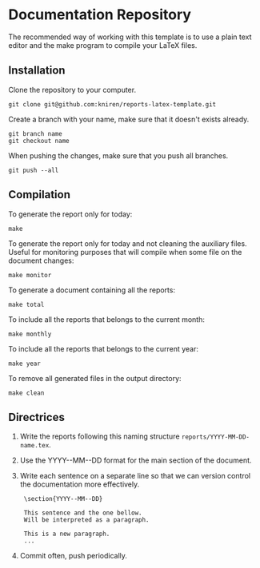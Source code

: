 Documentation Repository
========================

The recommended way of working with this template is to use a plain
text editor and the make program to compile your LaTeX files.


Installation
------------

Clone the repository to your computer.

    git clone git@github.com:kniren/reports-latex-template.git

Create a branch with your name, make sure that it doesn't exists
already.

    git branch name
    git checkout name

When pushing the changes, make sure that you push all branches.

    git push --all


Compilation
-----------

To generate the report only for today:

    make 

To generate the report only for today and not cleaning the auxiliary
files. Useful for monitoring purposes that will compile when some file
on the document changes:

    make monitor 

To generate a document containing all the reports:

    make total

To include all the reports that belongs to the current month:

    make monthly

To include all the reports that belongs to the current year:

    make year

To remove all generated files in the output directory:

    make clean


Directrices
-----------

1. Write the reports following this naming structure `reports/YYYY-MM-DD-name.tex`.
2. Use the YYYY--MM--DD format for the main section of the document.
3. Write each sentence on a separate line so that we can version
   control the documentation more effectively.

        \section{YYYY--MM--DD} 

        This sentence and the one bellow.
        Will be interpreted as a paragraph.

        This is a new paragraph.
        ...

4. Commit often, push periodically.
